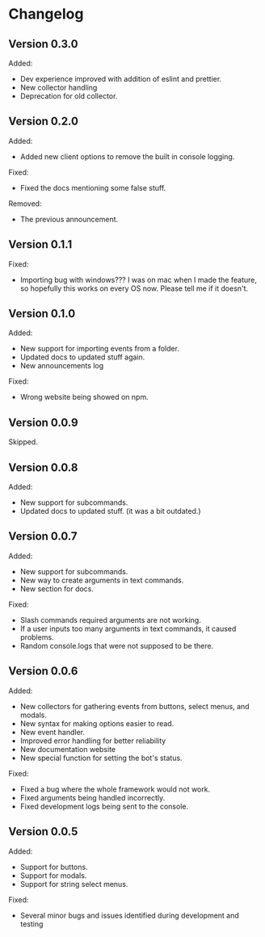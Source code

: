 # Changelog

## Version 0.3.0

Added:
- Dev experience improved with addition of eslint and prettier.
- New collector handling
- Deprecation for old collector.

## Version 0.2.0

Added:

- Added new client options to remove the built in console logging.

Fixed:

- Fixed the docs mentioning some false stuff.

Removed:

- The previous announcement.

## Version 0.1.1

Fixed:

- Importing bug with windows??? I was on mac when I made the feature, so hopefully this works on every OS now. Please tell me if it doesn't.

## Version 0.1.0

Added:

- New support for importing events from a folder.
- Updated docs to updated stuff again.
- New announcements log

Fixed:

- Wrong website being showed on npm.

## Version 0.0.9

Skipped.

## Version 0.0.8

Added:

- New support for subcommands.
- Updated docs to updated stuff. (it was a bit outdated.)

## Version 0.0.7

Added:

- New support for subcommands.
- New way to create arguments in text commands.
- New section for docs.

Fixed:

- Slash commands required arguments are not working.
- If a user inputs too many arguments in text commands, it caused problems.
- Random console.logs that were not supposed to be there.

## Version 0.0.6

Added:

- New collectors for gathering events from buttons, select menus, and modals.
- New syntax for making options easier to read.
- New event handler.
- Improved error handling for better reliability
- New documentation website
- New special function for setting the bot's status.

Fixed:

- Fixed a bug where the whole framework would not work.
- Fixed arguments being handled incorrectly.
- Fixed development logs being sent to the console.

## Version 0.0.5

Added:

- Support for buttons.
- Support for modals.
- Support for string select menus.

Fixed:

- Several minor bugs and issues identified during development and testing
